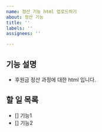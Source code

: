 ```yaml
---
name: 정산 기능 html 업로드하기
about: 정산 기능
title: ''
labels: ''
assignees: ''

---
```


## 기능 설명
- 후원금 정산 과정에 대한 html 입니다.

## 할 일 목록
- [] 기능1
- [] 기능2
